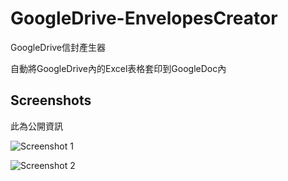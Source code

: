 GoogleDrive-EnvelopesCreator
============================

GoogleDrive信封產生器

自動將GoogleDrive內的Excel表格套印到GoogleDoc內


Screenshots
-----------
此為公開資訊

![Screenshot 1](http://i.imgur.com/uH6QDwD.png)

![Screenshot 2](http://i.imgur.com/K4l8Vz9.png)
